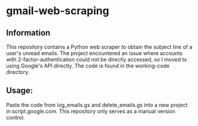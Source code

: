 # gmail-web-scraping

## Information
This repository contains a Python web scraper to obtain the subject line
of a user's unread emails. The project encountered an issue where accounts 
with 2-factor-authentication could not be directly accessed, so I moved to 
using Google's API directly. The code is found in the working-code directory.


## Usage:
Paste the code from log_emails.gs and delete_emails.gs into a new project in 
script.google.com. This repository only serves as a manual version control.
